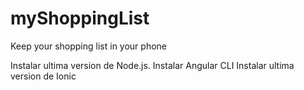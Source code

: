 # myShoppingList
Keep your shopping list in your phone

Instalar ultima version de Node.js.
Instalar Angular CLI
Instalar ultima version de Ionic
